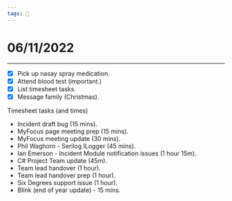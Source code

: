 ```yaml
---
tags: 📆
---
```


# 06/11/2022
---

- [x] Pick up nasay spray medication.
- [x] Attend blood test (important.)
- [x] List timesheet tasks.
- [x] Message family (Christmas).

Timesheet tasks (and times)

- Incident draft bug (15 mins).
- MyFocus page meeting prep (15 mins).
- MyFocus meeting update (30 mins).
- Phil Waghorn - Serilog ILogger (45 mins).
- Ian Emerson - Incident Module notification issues (1 hour 15m).
- C# Project Team update (45m).
- Team lead handover (1 hour).
- Team lead handover prep (1 hour).
- Six Degrees support issue (1 hour).
- Blink (end of year update) - 15 mins.



